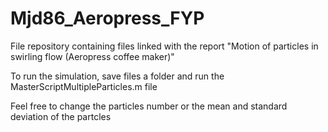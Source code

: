 # Mjd86_Aeropress_FYP
File repository containing files linked with the report "Motion of particles in swirling flow (Aeropress coffee maker)"

To run the simulation, save files  a folder and run the MasterScriptMultipleParticles.m file

Feel free to change the particles number or the mean and standard deviation of the partcles
